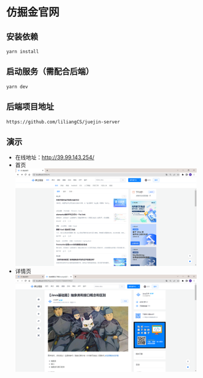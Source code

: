# 仿掘金官网

## 安装依赖
```
yarn install
```

## 启动服务（需配合后端）
```
yarn dev
```
## 后端项目地址
```
https://github.com/liliangCS/juejin-server
```
## 演示
- 在线地址：http://39.99.143.254/
- 首页
![首页](public/首页.png)
- 详情页
![详情页](public/详情页.png)